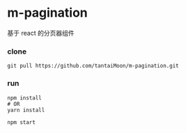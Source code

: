 # m-pagination

基于 react 的分页器组件

### clone
```shell
git pull https://github.com/tantaiMoon/m-pagination.git
```
### run
```shell
npm install
# OR
yarn install

npm start
```
